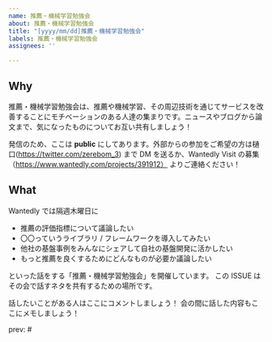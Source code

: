 ```yaml
---
name: 推薦・機械学習勉強会
about: 推薦・機械学習勉強会
title: "[yyyy/mm/dd]推薦・機械学習勉強会"
labels: 推薦・機械学習勉強会
assignees: ''

---
```


## Why

推薦・機械学習勉強会は、推薦や機械学習、その周辺技術を通じてサービスを改善することにモチベーションのある人達の集まりです。ニュースやブログから論文まで、気になったものについてお互い共有しましょう！

発信のため、ここは **public** にしてあります。外部からの参加をご希望の方は樋口(https://twitter.com/zerebom_3) まで DM を送るか、Wantedly Visit の募集（https://www.wantedly.com/projects/391912） よりご連絡ください！

## What

Wantedly では隔週木曜日に

- 推薦の評価指標について議論したい
- 〇〇っていうライブラリ / フレームワークを導入してみたい
- 他社の基盤事例をみんなにシェアして自社の基盤開発に活かしたい
- もっと推薦を良くするためにどんなものが必要か議論したい

といった話をする「推薦・機械学習勉強会」を開催しています。
この ISSUE はその会で話すネタを共有するための場所です。

話したいことがある人はここにコメントしましょう！
会の間に話した内容もここにメモしましょう！

prev: #
